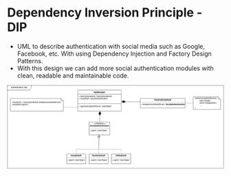 # Dependency Inversion Principle - DIP
* UML to describe authentication with social media such as Google, Facebook, etc. With using Dependency Injection and Factory Design Patterns.
* With this design we can add more social authentication modules with clean, readable and maintainable code.
<img src="https://github.com/AhmedKhairyM0/SOLID-Principles/blob/DIP/Authentication%20UML.png">

